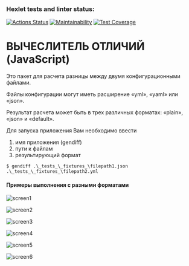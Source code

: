 ### Hexlet tests and linter status:
[![Actions Status](https://github.com/SpaYkeR696/frontend-project-46/workflows/hexlet-check/badge.svg)](https://github.com/SpaYkeR696/frontend-project-46/actions)
[![Maintainability](https://api.codeclimate.com/v1/badges/2e3e5a83bf2825c3a0dd/maintainability)](https://codeclimate.com/github/SpaYkeR696/frontend-project-46/maintainability)
[![Test Coverage](https://api.codeclimate.com/v1/badges/2e3e5a83bf2825c3a0dd/test_coverage)](https://codeclimate.com/github/SpaYkeR696/frontend-project-46/test_coverage)

# ВЫЧЕСЛИТЕЛЬ ОТЛИЧИЙ (JavaScript)

Это пакет для расчета разницы между двумя конфигурационными файлами.

Файлы конфигурации могут иметь расширение «yml», «yaml» или «json».

Результат расчета может быть в трех различных форматах: «plain», «json» и «default».

Для запуска приложения Вам необходимо ввести
1. имя приложения (gendiff)
2. пути к файлам
3. результирующий формат

```
$ gendiff .\_tests_\_fixtures_\filepath1.json .\_tests_\_fixtures_\filepath2.yml
```

#### Примеры выполнения с разными форматами 

![screen1](/frontend-project-46/screenshots/screen1.jpg)

![screen2](/frontend-project-46/screenshots/screen2.jpg)

![screen3](/frontend-project-46/screenshots/screen3.jpg)

![screen4](/frontend-project-46/screenshots/screen4.jpg)

![screen5](/frontend-project-46/screenshots/screen5.jpg)

![screen6](/frontend-project-46/screenshots/screen6.jpg)